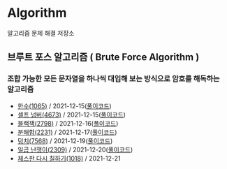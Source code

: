 # Algorithm
알고리즘 문제 해결 저장소

## 브루트 포스 알고리즘 ( Brute Force Algorithm )
### 조합 가능한 모든 문자열을 하나씩 대입해 보는 방식으로 암호를 해독하는 알고리즘
- [한수(1065)](https://www.acmicpc.net/problem/1065) / 2021-12-15([풀이코드](https://github.com/hkdong0694/Algorithm/blob/master/src/Problem_1065/Main.java))
- [셀프 넘버(4673)](https://www.acmicpc.net/problem/4673) / 2021-12-15([풀이코드](https://github.com/hkdong0694/Algorithm/blob/master/src/Problem_4673/Main.java))
- [블랙잭(2798)](https://www.acmicpc.net/problem/2798) / 2021-12-16([풀이코드](https://github.com/hkdong0694/Algorithm/blob/master/src/Problem_2798/Main.java))
- [분해합(2231)](https://www.acmicpc.net/problem/2231) / 2021-12-17([풀이코드](https://github.com/hkdong0694/Algorithm/blob/master/src/Problem_2231/Main.java))
- [덩치(7568)](https://www.acmicpc.net/problem/7568) / 2021-12-19([풀이코드](https://github.com/hkdong0694/Algorithm/blob/master/src/Problem_7568/Main.java))
- [일곱 난쟁이(2309)](https://www.acmicpc.net/problem/2309) / 2021-12-20([풀이코드](https://github.com/hkdong0694/Algorithm/blob/master/src/Problem_2309/Main.java))
- [체스판 다시 칠하기(1018)](https://www.acmicpc.net/problem/1018) / 2021-12-21
